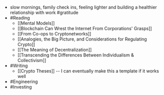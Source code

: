 - slow mornings, family check ins, feeling lighter and building a healthier relationship with work #gratitude
- #Reading
    - [[Mental Models]]
    - [[Blockchain Can Wrest the Internet From Corporations' Grasps]]
    - [[From Co-ops to Cryptonetworks]]
    - [[Analogies, the Big Picture, and Considerations for Regulating Crypto]]
    - [[The Meaning of Decentralization]]
    - [[Transcending the Differences Between Individualism & Collectivism]]
- #Writing
    - [[Crypto Theses]] -- I can eventually make this a template if it works well
- #Engineering
- #Investing
